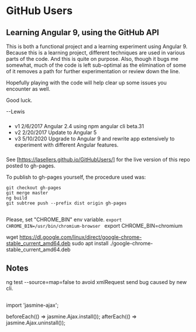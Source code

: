 # GitHub Users

## Learning Angular 9, using the GitHub API

This is both a functional project and a learning experiment using Angular 9.
Because this is a learning project, different techniques are used in various parts of the code.
And this is quite on purpose. Also, though it bugs me somewhat, much of the code is left sub-optimal
as the elimination of some of it removes a path for further experimentation or review down the line.

Hopefully playing with the code will help clear up some issues you encounter as well.

Good luck.

--Lewis

###
* v1 2/6/2017 Angular 2.4 using npm angular cli beta.31
* v2 2/20/2017 Update to Angular 5
* v3 5/10/2020 Upgrade to Angular 9 and rewrite app extensively to experiment with different Angular features.


###
See [https://lasellers.github.io/GitHubUsers/] for the live version of this repo posted to gh-pages.

To publish to gh-pages yourself, the procedure used was:

```
git checkout gh-pages
git merge master
ng build
git subtree push --prefix dist origin gh-pages
```

##
 Please, set "CHROME_BIN" env variable.
 `export CHROME_BIN=/usr/bin/chromium-browser `
export CHROME_BIN=chromium

wget https://dl.google.com/linux/direct/google-chrome-stable_current_amd64.deb
sudo apt install ./google-chrome-stable_current_amd64.deb

## Notes

ng test --source=map=false
to avoid xmlRequest send bug caused by new cli.

##
import 'jasmine-ajax';

  beforeEach(() => jasmine.Ajax.install());
  afterEach(() => jasmine.Ajax.uninstall());

